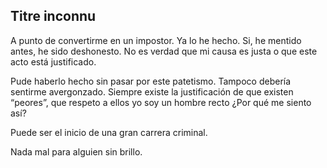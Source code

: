 ## Titre inconnu
A punto de convertirme en un impostor. Ya lo he hecho. Si, he mentido antes, he sido deshonesto. No es verdad que mi causa es justa o que este acto está justificado. 

Pude haberlo hecho sin pasar por este patetismo. Tampoco debería sentirme avergonzado. Siempre existe la justificación de que existen “peores”, que respeto a ellos yo soy un hombre recto ¿Por qué me siento así?

Puede ser el inicio de una gran carrera criminal. 

Nada mal para alguien sin brillo.
